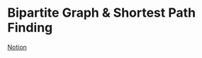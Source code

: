 # Bipartite Graph & Shortest Path Finding

[Notion](https://jnaimxiii.notion.site/19-Bipartite-Graph-Topological-Sort-a0e493bf4a1143018850ec63f46bb0ee)
